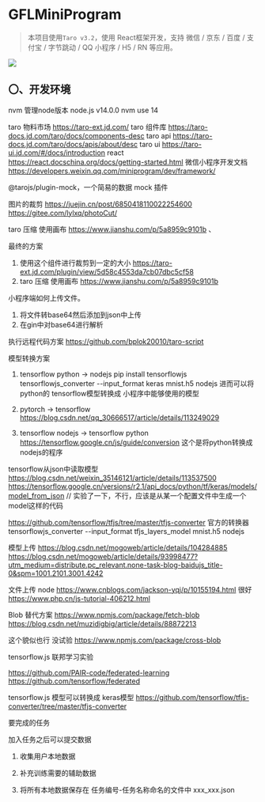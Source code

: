 # GFLMiniProgram

> 本项目使用`Taro v3.2`，使用 React框架开发，支持 微信 / 京东 / 百度 / 支付宝 / 字节跳动 / QQ 小程序 / H5 / RN 等应用。

![](https://zhangruiyuan.oss-cn-hangzhou.aliyuncs.com/picGo/images/20210731104620.png)

## 〇、开发环境

nvm 管理node版本
node.js v14.0.0 nvm use 14

taro 物料市场 https://taro-ext.jd.com/
taro 组件库 https://taro-docs.jd.com/taro/docs/components-desc
taro api https://taro-docs.jd.com/taro/docs/apis/about/desc
taro ui https://taro-ui.jd.com/#/docs/introduction
react https://react.docschina.org/docs/getting-started.html
微信小程序开发文档 https://developers.weixin.qq.com/miniprogram/dev/framework/

<!-- LowDB 我想用这个作为我微信小程序的数据库，但是用不了，取消了 -->

@tarojs/plugin-mock，一个简易的数据 mock 插件

图片的裁剪 https://juejin.cn/post/6850418110022254600
https://gitee.com/lylxq/photoCut/

taro 压缩 使用画布 https://www.jianshu.com/p/5a8959c9101b 、

最终的方案
1. 使用这个组件进行裁剪到一定的大小 https://taro-ext.jd.com/plugin/view/5d58c4553da7cb07dbc5cf58
2. taro 压缩 使用画布 https://www.jianshu.com/p/5a8959c9101b 


小程序端如何上传文件。
1. 将文件转base64然后添加到json中上传
2. 在gin中对base64进行解析

执行远程代码方案
https://github.com/bplok20010/taro-script

模型转换方案

1. tensorflow python -> nodejs
pip install tensorflowjs
tensorflowjs_converter --input_format keras mnist.h5 nodejs
进而可以将python的 tensorflow模型转换成 小程序中能够使用的模型

2. pytorch -> tensorflow
https://blog.csdn.net/qq_30666517/article/details/113249029

3. tensorflow nodejs -> tensorflow python
https://tensorflow.google.cn/js/guide/conversion 这个是将python转换成nodejs的程序

tensorflow从json中读取模型
https://blog.csdn.net/weixin_35146121/article/details/113537500
https://tensorflow.google.cn/versions/r2.1/api_docs/python/tf/keras/models/model_from_json // 实验了一下，不行，应该是从某一个配置文件中生成一个model这样的代码

https://github.com/tensorflow/tfjs/tree/master/tfjs-converter 官方的转换器
tensorflowjs_converter --input_format tfjs_layers_model mnist.h5 nodejs

模型上传 https://blog.csdn.net/mogoweb/article/details/104284885
https://blog.csdn.net/mogoweb/article/details/93998477?utm_medium=distribute.pc_relevant.none-task-blog-baidujs_title-0&spm=1001.2101.3001.4242



文件上传 node 
https://www.cnblogs.com/jackson-yqj/p/10155194.html 很好
https://www.php.cn/js-tutorial-406212.html


Blob 替代方案
https://www.npmjs.com/package/fetch-blob
https://blog.csdn.net/muzidigbig/article/details/88872213

这个貌似也行 没试验
https://www.npmjs.com/package/cross-blob


tensorflow.js 联邦学习实验

https://github.com/PAIR-code/federated-learning
https://github.com/tensorflow/federated

tensorflow.js 模型可以转换成 keras模型
https://github.com/tensorflow/tfjs-converter/tree/master/tfjs-converter

要完成的任务

加入任务之后可以提交数据

1. 收集用户本地数据

2. 补充训练需要的辅助数据

3. 将所有本地数据保存在 任务编号-任务名称命名的文件中 xxx_xxx.json


